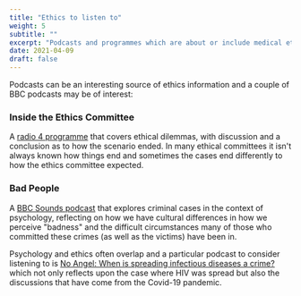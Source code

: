 ```yaml
---
title: "Ethics to listen to"
weight: 5
subtitle: ""
excerpt: "Podcasts and programmes which are about or include medical ethics."
date: 2021-04-09
draft: false
---
```


Podcasts can be an interesting source of ethics information and a couple of BBC podcasts may be of interest:

### Inside the Ethics Committee

A [radio 4 programme](https://www.bbc.co.uk/programmes/b007xbtd) that covers ethical dilemmas, with discussion and a conclusion as to how the scenario ended. In many ethical committees it isn't always known how things end and sometimes the cases end differently to how the ethics committee expected. 

### Bad People

A [BBC Sounds podcast](https://www.bbc.co.uk/programmes/p08lj2sz) that explores criminal cases in the context of psychology, reflecting on how we have cultural differences in how we perceive "badness" and the difficult circumstances many of those who committed these crimes (as well as the victims) have been in. 

Psychology and ethics often overlap and a particular podcast to consider listening to is [No Angel: When is spreading infectious diseases a crime?](https://www.bbc.co.uk/sounds/play/p09ccfct) which not only reflects upon the case where HIV was spread but also the discussions that have come from the Covid-19 pandemic.

[^1]: Massive Open Online Course
